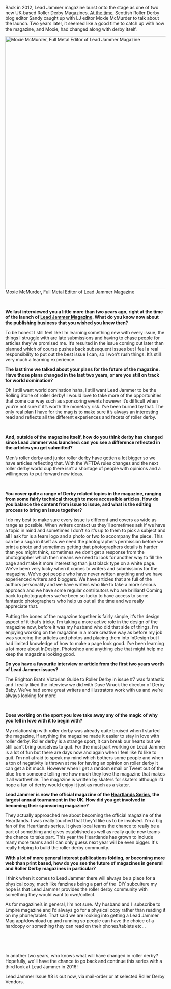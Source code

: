 <html><body><p>Back in 2012, Lead Jammer magazine burst onto the stage as one of two new UK-based Roller Derby Magazines. <a href="http://www.scottishrollerderbyblog.com/2012/02/19/an-interview-with-lead-jammer-magazine/">At the time</a>, Scottish Roller Derby blog editor Sandy caught up with LJ editor Moxie McMurder to talk about the launch.
Two years later, it seemed like a good time to catch up with how the magazine, and Moxie, had changed along with derby itself.

<a href="http://www.scottishrollerderbyblog.com/2014/03/stevenagefull-metal1-171-edit.jpg"><img class="size-large wp-image-3359" src="http://www.scottishrollerderbyblog.com/2014/03/stevenagefull-metal1-171-edit.jpg?w=614" alt="Moxie McMurder, Full Metal Editor of Lead Jammer Magazine" width="614" height="795"></a> Moxie McMurder, Full Metal Editor of Lead Jammer Magazine

 

<strong>We last interviewed you a little more than two years ago, right at the time of the launch of <a href="http://www.leadjammermag.com/">Lead Jammer Magazine</a>. What do you know now about the publishing business that you wished you knew then?</strong>

To be honest I still feel like I’m learning something new with every issue, the things I struggle with are late submissions and having to chase people for articles they’ve promised me. It’s resulted in the issue coming out later than planned which of course pushes back subsequent issues but I feel a real responsibility to put out the best issue I can, so I won’t rush things. It’s still very much a learning experience.

<strong>The last time we talked about your plans for the future of the magazine. Have those plans changed in the last two years, or are you still on track for world domination?</strong>

Oh I still want world domination haha, I still want Lead Jammer to be the Rolling Stone of roller derby! I would love to take more of the opportunities that come our way such as sponsoring events however it’s difficult when you’re not sure if it’s worth the monetary risk. I’ve been burned by that.
The only real plan I have for the mag is to make sure it’s always an interesting read and reflects all the different experiences and facets of roller derby.

 

<strong>And, outside of the magazine itself, how do you think derby has changed since Lead Jammer was launched: can you see a difference reflected in the articles you get submitted?</strong>

Men’s roller derby and junior roller derby have gotten a lot bigger so we have articles reflecting that.
With the WFTDA rules changes and the next roller derby world cup there isn’t a shortage of people with opinions and a willingness to put forward new ideas.

 

<strong>You cover quite a range of Derby related topics in the magazine, ranging from some fairly technical through to more accessible articles. How do you balance the content from issue to issue, and what is the editing process to bring an issue together?</strong>

I do my best to make sure every issue is different and covers as wide as range as possible.
When writers contact us they’ll sometimes ask if we have a topic in mind and sometimes I don’t so it’s up to them to pick a subject and all I ask for is a team logo and a photo or two to accompany the piece.
This can be a saga in itself as we need the photographers permission before we print a photo and sometimes getting that photographers details is harder than you might think, sometimes we don’t get a response from the photographer which then means we need to look for another way to fill the page and make it more interesting than just black type on a white page.
We’ve been very lucky when it comes to writers and submissions for the magazine. We’ve got people who have never written anything and we have experienced writers and bloggers. We have articles that are full of the authors personality and we have writers who like to take a more serious approach and we have some regular contributors who are brilliant!
Coming back to photographers we’ve been so lucky to have access to some fantastic photographers who help us out all the time and we really appreciate that.

Putting the bones of the magazine together is fairly simple, it’s the design aspect of it that’s tricky. I’m taking a more active role in the design of the magazine now, before it was my husband who did that side of things. I’m enjoying working on the magazine in a more creative way as before my job was sourcing the articles and photos and placing them into InDesign but I had limited knowledge of how to make a page look good.
I’ve been learning a lot more about InDesign, Photoshop and anything else that might help me keep the magazine looking good.

<strong>Do you have a favourite interview or article from the first two years worth of Lead Jammer issues?</strong>

The Brighton Brat’s Victorian Guide to Roller Derby in issue #7 was fantastic and I really liked the interview we did with Dave Wruck the director of Derby Baby. We’ve had some great writers and illustrators work with us and we’re always looking for more!

 

<strong>Does working on the sport you love take away any of the magic of why you fell in love with it to begin with?</strong>

My relationship with roller derby was already quite bruised when I started the magazine, if anything the magazine made it easier to stay in love with roller derby.
Roller derby is a strange sport, it can break our hearts but we still can’t bring ourselves to quit.
For the most part working on Lead Jammer is a lot of fun but there are days now and again when I feel like I’d like to quit.
I’m not afraid to speak my mind which bothers some people and when a ton of negativity is thrown at me for having an opinion on roller derby it can get a bit much.
However when I get a random email or Tweet out of the blue from someone telling me how much they love the magazine that makes it all worthwhile. The magazine is written by skaters for skaters although I’d hope a fan of derby would enjoy it just as much as a skater.

<strong>Lead Jammer is now the official magazine of the <a href="http://www.heartlandseries.co.uk/">Heartlands Series</a>, the largest annual tournament in the UK. How did you get involved in becoming their sponsoring magazine?</strong>

They actually approached me about becoming the official magazine of the Heartlands. I was really touched that they'd like us to be involved. I'm a big fan of the Heartlands series. It gives local teams the chance to really be a part of something and gives established as well as really quite new teams the chance to take part. This year the Heartlands has grown to include many more teams and I can only guess next year will be even bigger.
It's really helping to build the roller derby community.

<strong>With a lot of more general interest publications folding, or becoming more web than print based, how do you see the future of magazines in general and Roller Derby magazines in particular?</strong>

I think when it comes to Lead Jammer there will always be a place for a physical copy, much like fanzines being a part of the  DIY subculture my hope is that Lead Jammer provides the roller derby community with something they would want to own/collect.

As for magazine’s in general, I’m not sure. My husband and I  subscribe to Empire magazine and I’d always go for a physical copy rather than reading it on my phone/tablet.
That said we are looking into getting a Lead Jammer Mag app/download up and running so people can have the choice of a hardcopy or something they can read on their phones/tablets etc...

 

 

In another two years, who knows what will have changed in roller derby? Hopefully, we'll have the chance to go back and continue this series with a third look at Lead Jammer in 2016!

Lead Jammer Issue #8 is out now, via mail-order or at selected Roller Derby Vendors.</p></body></html>
